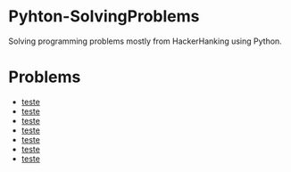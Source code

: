 # Pyhton-SolvingProblems
Solving programming problems mostly from HackerHanking using Python.

<h1>Problems</h1>
  <ul>
  
  <li> <a href="google.com"> teste</a> </li>
  <li> <a href="google.com"> teste</a> </li>
  <li> <a href="google.com"> teste</a> </li>
  <li> <a href="google.com"> teste</a> </li>
  <li> <a href="google.com"> teste</a> </li>
  <li> <a href="google.com"> teste</a> </li>
  <li> <a href="google.com"> teste</a> </li>
  
  </ul>
